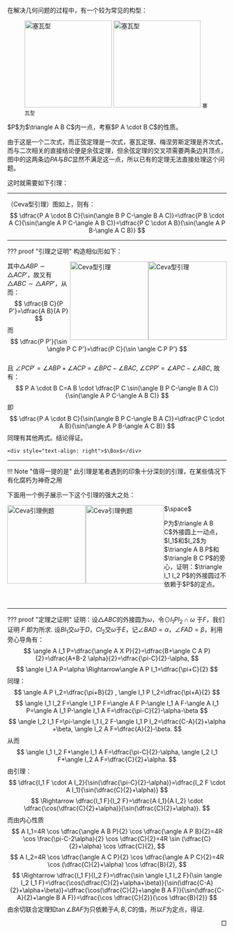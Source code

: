 在解决几何问题的过程中，有一个较为常见的构型：
<figure>
<img src="https://cdn.jsdelivr.net/gh/jayi0908/jayi0908-trigonometry@master/docs/image/塞瓦型_default.png" class="light-theme-image" alt="塞瓦型" style="height: 200px">
<img src="https://cdn.jsdelivr.net/gh/jayi0908/jayi0908-trigonometry@master/docs/image/塞瓦型_slate.png" class="dark-theme-image" alt="塞瓦型" style="height: 200px">
<!-- <figcaption> -->
<small>塞瓦型</small>
<!-- </figcaption> -->
</figure>
$P$为$\triangle A B C$内一点，考察$P A \cdot B C$的性质。

由于这是一个二次式，而正弦定理是一次式，塞瓦定理、梅涅劳斯定理是齐次式，而与二次相关的直接结论便是余弦定理，但余弦定理的交叉项需要两条边共顶点，图中的这两条边$P A$与$B C$显然不满足这一点，所以已有的定理无法直接处理这个问题。

这时就需要如下引理：

---

（Ceva型引理）图如上，则有：
$$ \dfrac{P A \cdot B C}{\sin(\angle B P C-\angle B A C)}=\dfrac{P B \cdot A C}{\sin(\angle A P C-\angle A B C)}=\dfrac{P C \cdot A B}{\sin(\angle A P B-\angle A C B)} $$

---

??? proof "引理之证明"
    构造相似形如下：
    <div>
        <img src="https://cdn.jsdelivr.net/gh/jayi0908/jayi0908-trigonometry@master/docs/image/Ceva型引理_default.png" class="light-theme-image" alt="Ceva型引理" style="height: 180px; float: right">
    </div>
    <div>
        <img src="https://cdn.jsdelivr.net/gh/jayi0908/jayi0908-trigonometry@master/docs/image/Ceva型引理_slate.png" class="dark-theme-image" alt="Ceva型引理" style="height: 180px; float: right">
    </div>
    其中$\triangle A B P \sim \triangle A C P'$，故又有$\triangle A B C \sim \triangle A P P'$，从而：
    $$ \dfrac{B C}{P P'}=\dfrac{A B}{A P} $$
    而
    $$ \dfrac{P P'}{\sin \angle P C P'}=\dfrac{P C}{\sin \angle C P P'} $$
    <br>
    且 $\angle P C P'=\angle A B P+\angle A C P=\angle B P C-\angle B A C$, $\angle C P P'=\angle A P C-\angle A B C$, 故有：
    $$ P A \cdot B C=A B \cdot \dfrac{P C \sin(\angle B P C-\angle B A C)}{\sin(\angle A P C-\angle A B C)} $$
    即
    $$ \dfrac{P A \cdot B C}{\sin(\angle B P C-\angle B A C)}=\dfrac{P C \cdot A B}{\sin(\angle A P B-\angle A C B)} $$
    同理有其他两式。结论得证。

    <div style="text-align: right">$\Box$</div>

---

!!! Note "值得一提的是"
    此引理是笔者遇到的印象十分深刻的引理，在某些情况下有化腐朽为神奇之用

下面用一个例子展示一下这个引理的强大之处：

<div>
    <img src="https://cdn.jsdelivr.net/gh/jayi0908/jayi0908-trigonometry@master/docs/image/CevaLemma_eg_default.png" class="light-theme-image" alt="Ceva引理例题" style="height: 180px; float: left">
</div>
<div>
    <img src="https://cdn.jsdelivr.net/gh/jayi0908/jayi0908-trigonometry@master/docs/image/CevaLemma_eg_slate.png" class="dark-theme-image" alt="Ceva引理例题" style="height: 180px; float: left">
</div>
<p>$\space$</p>
<p style="margin-bottom: 15px;">
P为$\triangle A B C$外接圆上一动点，$I_1$和$I_2$为$\triangle A B P$和$\triangle B C P$的旁心，证明：$\triangle I_1 I_2 P$的外接圆过不依赖于$P$的定点。
</p>
<br>

---

??? proof "定理之证明"
    证明：设$\triangle A B C$的外接圆为$\omega$，令$\odot I_1 P I_2 \cap \omega$ 于$F$，我们证明 $F$ 即为所求.
    设$B I_1$交$\omega$于$D$，$C I_2$交$\omega$于$E$，记$\angle B A D=\alpha$，$\angle F A D=\beta$，利用旁心导角有：
    $$ \angle A I_1 P=\dfrac{\angle A X P}{2}=\dfrac{B+\angle C A P}{2}=\dfrac{A+B-2 \alpha}{2}=\dfrac{\pi-C}{2}-\alpha, $$
    $$ \angle I_1 A P=\alpha \Rightarrow\angle A P I_1=\dfrac{\pi+C}{2} $$
    同理：$$ \angle A P I_2=\dfrac{\pi+B}{2} , \angle I_1 P I_2=\dfrac{\pi+A}{2} $$
    $$ \angle I_1 I_2 F=\angle I_1 P F=\angle A F P-\angle I_1 A F-\angle A I_1 P=\angle A I_1 P-\angle I_1 A F=\dfrac{\pi-C}{2}-\alpha-\beta $$
    $$ \angle I_2 I_1 F=\pi-\angle I_1 I_2 F-\angle I_1 P I_2=\dfrac{C-A}{2}+\alpha +\beta, \angle I_2 A F=\dfrac{A}{2}-\beta. $$
    从而
    $$ \angle I_1 I_2 F+\angle I_1 A F=\dfrac{\pi-C}{2}-\alpha, \angle I_2 I_1 F+\angle I_2 A F=\dfrac{C}{2}+\alpha. $$
    由引理：
    $$ \dfrac{I_1 F \cdot A I_2}{\sin(\dfrac{\pi-C}{2}-\alpha)}=\dfrac{I_2 F \cdot A I_1}{\sin(\dfrac{C}{2}+\alpha)} $$
    $$ \Rightarrow \dfrac{I_1 F}{I_2 F}=\dfrac{A I_1}{A I_2} \cdot \dfrac{\cos(\dfrac{C}{2}+\alpha)}{\sin(\dfrac{C}{2}+\alpha)}. $$
    而由内心性质
    $$ A I_1=4R \cos \dfrac{\angle A B P}{2} \cos \dfrac{\angle A P B}{2}=4R \cos \frac{\pi-C-2\alpha}{2} \cos \dfrac{C}{2}=4R \sin (\dfrac{C}{2}+\alpha) \cos \dfrac{C}{2}, $$
    $$ A I_2=4R \cos \dfrac{\angle A C P}{2} \cos \dfrac{\angle A P C}{2}=4R \cos (\dfrac{C}{2}+\alpha) \cos \dfrac{B}{2}, $$
    $$ \Rightarrow \dfrac{I_1 F}{I_2 F}=\dfrac{\sin \angle I_1 I_2 F}{\sin \angle I_2 I_1 F}=\dfrac{\cos(\dfrac{C}{2}+\alpha+\beta)}{\sin(\dfrac{C-A}{2}+\alpha+\beta)}=\dfrac{\cos(\dfrac{C}{2}+\angle B A F)}{\sin(\dfrac{C-A}{2}+\angle B A F)}=\dfrac{\cos \dfrac{C}{2}}{\cos \dfrac{B}{2}} $$
    由余切联合定理知$\tan \angle B A F$为只依赖于$A,B,C$的值，所以$F$为定点，得证. <div style="text-align: right">$\Box$</div>
